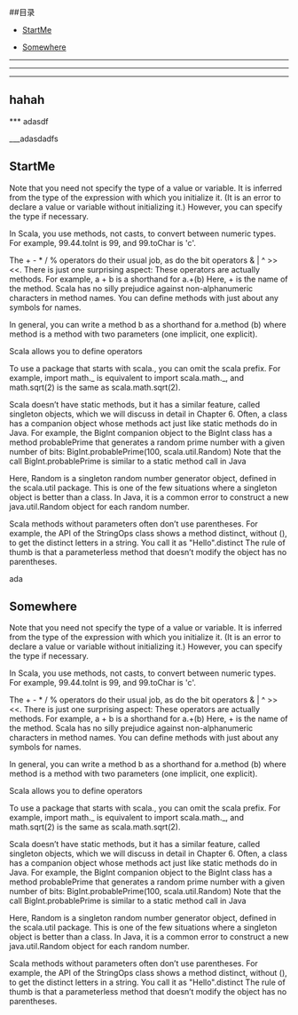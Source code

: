 

##目录

*   [StartMe](#StartMe)

*   [Somewhere](#Somewhere)





---

----

-----

hahah
---

*** adasdf

___adasdadfs


StartMe
-----------



Note that you need not specify the type of a value or variable. It is inferred from the type of the expression with which you
initialize it. (It is an error to declare a value or variable without initializing it.)
However, you can specify the type if necessary.

In Scala, you use methods, not casts, to convert between numeric types. For example, 99.44.toInt is 99, and 99.toChar is
'c'.

The + - * / % operators do their usual job, as do the bit operators & | ^ >> <<. There is just one surprising aspect: These
operators are actually methods. For example,
a + b
is a shorthand for
a.+(b)
Here, + is the name of the method. Scala has no silly prejudice against non-alphanumeric characters in method names. You can
define methods with just about any symbols for names.

In general, you can write
a method b
as a shorthand for
a.method (b)
where method is a method with two parameters (one implicit, one explicit).

Scala allows you to define operators

To use a package that starts with scala., you can omit the scala prefix. For example, import math._ is equivalent to import
scala.math._, and math.sqrt(2) is the same as scala.math.sqrt(2).

Scala doesn’t have static methods, but it has a similar feature, called singleton objects, which we will discuss in detail in
Chapter 6. Often, a class has a companion object whose methods act just like static methods do in Java. For example, the
BigInt companion object to the BigInt class has a method probablePrime that generates a random prime number with a given
number of bits:
BigInt.probablePrime(100, scala.util.Random)
Note that the call BigInt.probablePrime is similar to a static method call in Java

Here, Random is a singleton random number generator object, defined in the scala.util package. This is one of the few
situations where a singleton object is better than a class. In Java, it is a common error to construct a new java.util.Random
object for each random number.

Scala methods without parameters often don’t use parentheses. For example, the API of the StringOps class shows a method
distinct, without (), to get the distinct letters in a string. You call it as "Hello".distinct
The rule of thumb is that a parameterless method that doesn’t modify the object has no parentheses.


















ada



























Somewhere
-----------










Note that you need not specify the type of a value or variable. It is inferred from the type of the expression with which you
initialize it. (It is an error to declare a value or variable without initializing it.)
However, you can specify the type if necessary.

In Scala, you use methods, not casts, to convert between numeric types. For example, 99.44.toInt is 99, and 99.toChar is
'c'.

The + - * / % operators do their usual job, as do the bit operators & | ^ >> <<. There is just one surprising aspect: These
operators are actually methods. For example,
a + b
is a shorthand for
a.+(b)
Here, + is the name of the method. Scala has no silly prejudice against non-alphanumeric characters in method names. You can
define methods with just about any symbols for names.

In general, you can write
a method b
as a shorthand for
a.method (b)
where method is a method with two parameters (one implicit, one explicit).

Scala allows you to define operators

To use a package that starts with scala., you can omit the scala prefix. For example, import math._ is equivalent to import
scala.math._, and math.sqrt(2) is the same as scala.math.sqrt(2).

Scala doesn’t have static methods, but it has a similar feature, called singleton objects, which we will discuss in detail in
Chapter 6. Often, a class has a companion object whose methods act just like static methods do in Java. For example, the
BigInt companion object to the BigInt class has a method probablePrime that generates a random prime number with a given
number of bits:
BigInt.probablePrime(100, scala.util.Random)
Note that the call BigInt.probablePrime is similar to a static method call in Java

Here, Random is a singleton random number generator object, defined in the scala.util package. This is one of the few
situations where a singleton object is better than a class. In Java, it is a common error to construct a new java.util.Random
object for each random number.

Scala methods without parameters often don’t use parentheses. For example, the API of the StringOps class shows a method
distinct, without (), to get the distinct letters in a string. You call it as "Hello".distinct
The rule of thumb is that a parameterless method that doesn’t modify the object has no parentheses.
